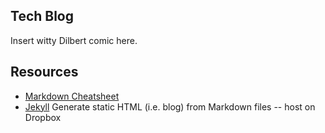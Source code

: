 ## Tech Blog

Insert witty Dilbert comic here.

## Resources

* [Markdown Cheatsheet](https://github.com/adam-p/markdown-here/wiki/Markdown-Cheatsheet)
* [Jekyll](http://jekyllrb.com/) Generate static HTML (i.e. blog) from Markdown files -- host on Dropbox
